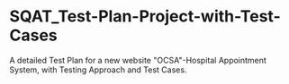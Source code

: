 # SQAT_Test-Plan-Project-with-Test-Cases
A detailed Test Plan for a new website "OCSA"-Hospital Appointment System, with Testing Approach and Test Cases.
